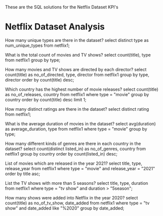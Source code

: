These are the SQL solutions for the Netflix Dataset KPI's

# Netflix Dataset Analysis

How many unique types are there in the dataset?
select distinct type as num_unique_types from netflix1;

What is the total count of movies and TV shows?
select count(title), type from netflix1
group by type;

How many movies and TV shows are directed by each director?
select count(title) as no_of_directed, type, director from netflix1
group by type, director
order by count(title) desc;

Which country has the highest number of movie releases?
select count(title) as no_of_releases, country from netflix1
where type = "movie"
group by country
order by count(title) desc
limit 1;

How many distinct ratings are there in the dataset?
select distinct rating from netflix1;

What is the average duration of movies in the dataset?
select avg(duration) as average_duration, type from netflix1
where type = "movie"
group by type;

How many different kinds of genres are there in each country in the dataset?
select count(distinct listed_in) as no_of_genres, country from netflix1
group by country
order by count(listed_in) desc;

List of movies which are released in the year 2021?
select title, type, release_year from netflix1
where type = "movie" and release_year = "2021"
order by title asc;

List the TV shows with more than 5 seasons?
select title, type, duration from netflix1
where type = "tv show" and duration > "5season";

How many shows were added into Netflix in the year 2020?
select count(title) as no_of_tv_show, date_added from netflix1
where type = "tv show" and date_added like "%2020"
group by date_added;
